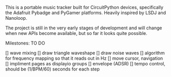 This is a portable music tracker built for CircuitPython devices, specifically the Adafruit Pybadge and PyGamer platforms. Heavily inspired by LSDJ and Nanoloop.

The project is still in the very early stages of development and will change when new APIs become available, but so far it looks quite possible.

Milestones:
TO DO

[] wave mixing
[] draw triangle waveshape
[] draw noise waves
[] algorithm for frequency mapping so that it reads out in Hz
[] move cursor, navigation
[] impliment pages as displayio groups
[] envelope (ADSR)
[] tempo control, should be (1/BPM/60) seconds for each step 
